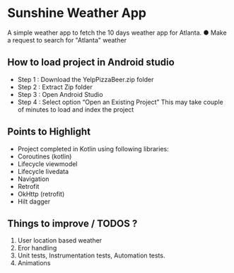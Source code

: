 # Sunshine Weather App
A simple weather app to fetch the 10 days weather app for Atlanta.
● Make a request to search for "Atlanta" weather

## How to load project in Android studio
- Step 1 : Download the YelpPizzaBeer.zip folder
- Step 2 : Extract Zip folder
- Step 3 : Open Android Studio
- Step 4 : Select option “Open an Existing Project”
This may take couple of minutes to load and index the project

## Points to Highlight
- Project completed in Kotlin using following libraries:
- Coroutines (kotlin)
- Lifecycle viewmodel  
- Lifecycle livedata
- Navigation
- Retrofit  
- OkHttp (retrofit)  
- Hilt dagger

## Things to improve / TODOS ?
1. User location based weather
2. Eror handling 
3. Unit tests, Instrumentation tests, Automation tests.
4. Animations
 
